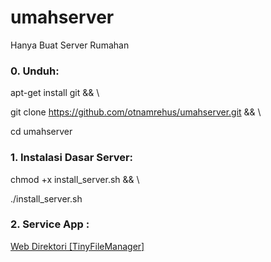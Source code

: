 # umahserver
Hanya Buat Server Rumahan

### 0. Unduh:
apt-get install git && \\

git clone https://github.com/otnamrehus/umahserver.git && \\

cd umahserver

### 1. Instalasi Dasar Server:
chmod +x install_server.sh && \\

./install_server.sh


### 2. Service App :
[Web Direktori [TinyFileManager]](https://github.com/otnamrehus/umahserver/tree/main/apps/web-dir)

